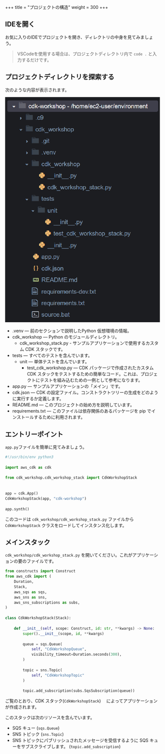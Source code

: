 +++
title = "プロジェクトの構造"
weight = 300
+++

## IDEを開く

お気に入りのIDEでプロジェクトを開き、ディレクトリの中身を見てみましょう。

> VSCodeを使用する場合は、プロジェクトディレクトリ内で `code .` と入力するだけです。

## プロジェクトディレクトリを探索する

次のような内容が表示されます。

![](./structure.png)

* .venv — 前のセクションで説明したPython 仮想環境の情報。
* cdk_workshop — Python のモジュールディレクトリ。
  <!-- * cdk_workshop.egg-info - Folder that contains build information relevant for the packaging on the project -->
  * cdk_workshop_stack.py - サンプルアプリケーションで使用するカスタム CDK スタックです。
* tests — すべてのテストを含んでいます。
  * unit — 単体テストを含んでいます。
    * test_cdk_workshop.py — CDK パッケージで作成されたカスタム CDK スタックをテストするための簡単なコード。これは、プロジェクトにテストを組み込むための一例として参考になります。
* app.py — サンプルアプリケーションの「メイン」です。
* cdk.json — CDK の設定ファイル。コンストラクトツリーの生成をどのように実行するか定義します。
* README.md — このプロジェクトの始め方を説明しています。
* requirements.txt — このファイルは依存関係のあるパッケージを pip でインストールするために利用されます。<!-- In this case, it contains only -e . This tells pip to install the requirements specified in setup.py. It also tells pip to run python setup.py develop to install the code in the cdk_workshop module so that it can be edited in place. -->
<!-- * setup.py — この Python パッケージの構築方法と依存関係を定義します。 -->

## エントリーポイント

`app.py`ファイルを簡単に見てみましょう。

```python
#!/usr/bin/env python3

import aws_cdk as cdk

from cdk_workshop.cdk_workshop_stack import CdkWorkshopStack


app = cdk.App()
CdkWorkshopStack(app, "cdk-workshop")

app.synth()
```

このコードは `cdk_workshop/cdk_workshop_stack.py` ファイルから
`CdkWorkshopStack` クラスをロードしてインスタンス化します。

## メインスタック

`cdk_workshop/cdk_workshop_stack.py` を開いてください。これがアプリケーションの要のファイルです。

```python
from constructs import Construct
from aws_cdk import (
    Duration,
    Stack,
    aws_sqs as sqs,
    aws_sns as sns,
    aws_sns_subscriptions as subs,
)

class CdkWorkshopStack(Stack):

    def __init__(self, scope: Construct, id: str, **kwargs) -> None:
        super().__init__(scope, id, **kwargs)

        queue = sqs.Queue(
            self, "CdkWorkshopQueue",
            visibility_timeout=Duration.seconds(300),
        )

        topic = sns.Topic(
            self, "CdkWorkshopTopic"
        )

        topic.add_subscription(subs.SqsSubscription(queue))
```

ご覧のとおり、CDK スタック(`CdkWorkshopStack`)　 によってアプリケーションが作成されます。

このスタックは次のリソースを含んでいます。

- SQS キュー (`sqs.Queue`)
- SNS トピック (`sns.Topic`)
- SNS トピックにパブリッシュされたメッセージを受信するように SQS キューをサブスクライブします。 (`topic.add_subscription`)
